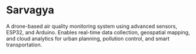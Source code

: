 # Sarvagya
A drone-based air quality monitoring system using advanced sensors, ESP32, and Arduino. Enables real-time data collection, geospatial mapping, and cloud analytics for urban planning, pollution control, and smart transportation.
